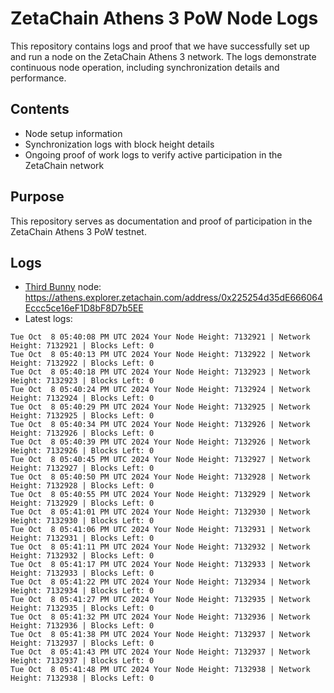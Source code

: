 # ZetaChain Athens 3 PoW Node Logs
This repository contains logs and proof that we have successfully set up and run a node on the ZetaChain Athens 3 network. The logs demonstrate continuous node operation, including synchronization details and performance.

## Contents
- Node setup information
- Synchronization logs with block height details
- Ongoing proof of work logs to verify active participation in the ZetaChain network

## Purpose
This repository serves as documentation and proof of participation in the ZetaChain Athens 3 PoW testnet.

## Logs

- [Third Bunny](https://thirdbunny.xyz/) node: https://athens.explorer.zetachain.com/address/0x225254d35dE666064Eccc5ce16eF1D8bF8D7b5EE
- Latest logs:
```
Tue Oct  8 05:40:08 PM UTC 2024 Your Node Height: 7132921 | Network Height: 7132921 | Blocks Left: 0
Tue Oct  8 05:40:13 PM UTC 2024 Your Node Height: 7132922 | Network Height: 7132922 | Blocks Left: 0
Tue Oct  8 05:40:18 PM UTC 2024 Your Node Height: 7132923 | Network Height: 7132923 | Blocks Left: 0
Tue Oct  8 05:40:24 PM UTC 2024 Your Node Height: 7132924 | Network Height: 7132924 | Blocks Left: 0
Tue Oct  8 05:40:29 PM UTC 2024 Your Node Height: 7132925 | Network Height: 7132925 | Blocks Left: 0
Tue Oct  8 05:40:34 PM UTC 2024 Your Node Height: 7132926 | Network Height: 7132926 | Blocks Left: 0
Tue Oct  8 05:40:39 PM UTC 2024 Your Node Height: 7132926 | Network Height: 7132926 | Blocks Left: 0
Tue Oct  8 05:40:45 PM UTC 2024 Your Node Height: 7132927 | Network Height: 7132927 | Blocks Left: 0
Tue Oct  8 05:40:50 PM UTC 2024 Your Node Height: 7132928 | Network Height: 7132928 | Blocks Left: 0
Tue Oct  8 05:40:55 PM UTC 2024 Your Node Height: 7132929 | Network Height: 7132929 | Blocks Left: 0
Tue Oct  8 05:41:01 PM UTC 2024 Your Node Height: 7132930 | Network Height: 7132930 | Blocks Left: 0
Tue Oct  8 05:41:06 PM UTC 2024 Your Node Height: 7132931 | Network Height: 7132931 | Blocks Left: 0
Tue Oct  8 05:41:11 PM UTC 2024 Your Node Height: 7132932 | Network Height: 7132932 | Blocks Left: 0
Tue Oct  8 05:41:17 PM UTC 2024 Your Node Height: 7132933 | Network Height: 7132933 | Blocks Left: 0
Tue Oct  8 05:41:22 PM UTC 2024 Your Node Height: 7132934 | Network Height: 7132934 | Blocks Left: 0
Tue Oct  8 05:41:27 PM UTC 2024 Your Node Height: 7132935 | Network Height: 7132935 | Blocks Left: 0
Tue Oct  8 05:41:32 PM UTC 2024 Your Node Height: 7132936 | Network Height: 7132936 | Blocks Left: 0
Tue Oct  8 05:41:38 PM UTC 2024 Your Node Height: 7132937 | Network Height: 7132937 | Blocks Left: 0
Tue Oct  8 05:41:43 PM UTC 2024 Your Node Height: 7132937 | Network Height: 7132937 | Blocks Left: 0
Tue Oct  8 05:41:48 PM UTC 2024 Your Node Height: 7132938 | Network Height: 7132938 | Blocks Left: 0
```
